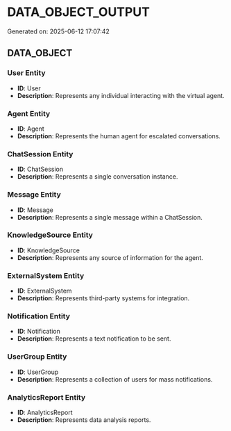 # DATA_OBJECT_OUTPUT

Generated on: 2025-06-12 17:07:42

## DATA_OBJECT

### User Entity

- **ID**: User
- **Description**: Represents any individual interacting with the virtual agent.

### Agent Entity

- **ID**: Agent
- **Description**: Represents the human agent for escalated conversations.

### ChatSession Entity

- **ID**: ChatSession
- **Description**: Represents a single conversation instance.

### Message Entity

- **ID**: Message
- **Description**: Represents a single message within a ChatSession.

### KnowledgeSource Entity

- **ID**: KnowledgeSource
- **Description**: Represents any source of information for the agent.

### ExternalSystem Entity

- **ID**: ExternalSystem
- **Description**: Represents third-party systems for integration.

### Notification Entity

- **ID**: Notification
- **Description**: Represents a text notification to be sent.

### UserGroup Entity

- **ID**: UserGroup
- **Description**: Represents a collection of users for mass notifications.

### AnalyticsReport Entity

- **ID**: AnalyticsReport
- **Description**: Represents data analysis reports.

